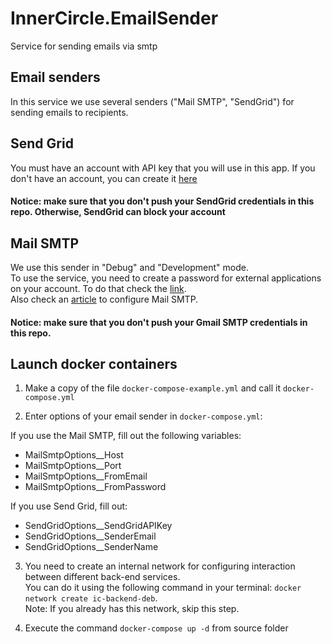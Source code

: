 # InnerCircle.EmailSender
Service for sending emails via smtp

## Email senders
In this service we use several senders ("Mail SMTP", "SendGrid") for sending emails to recipients.

## Send Grid
You must have an account with API key that you will use in this app.
If you don't have an account, you can create it [here](https://sendgrid.com/pricing/)

#### Notice: make sure that you don't push your SendGrid credentials in this repo. Otherwise, SendGrid can block your account

## Mail SMTP
We use this sender in "Debug" and "Development" mode.  
To use the service, you need to create a password for external applications on your account. To do that check the [link](https://help.mail.ru/mail/security/protection/external/).  
Also check an [article](https://help.mail.ru/mail/mailer/popsmtp/) to configure Mail SMTP.

#### Notice: make sure that you don't push your Gmail SMTP credentials in this repo.

## Launch docker containers

1. Make a copy of the file `docker-compose-example.yml` and call it `docker-compose.yml`

2. Enter options of your email sender in `docker-compose.yml`:

If you use the Mail SMTP, fill out the following variables:
- MailSmtpOptions__Host
- MailSmtpOptions__Port
- MailSmtpOptions__FromEmail
- MailSmtpOptions__FromPassword

If you use Send Grid, fill out:  
- SendGridOptions__SendGridAPIKey
- SendGridOptions__SenderEmail
- SendGridOptions__SenderName

3. You need to create an internal network for configuring interaction between different back-end services.  
You can do it using the following command in your terminal: `docker network create ic-backend-deb`.  
Note: If you already has this network, skip this step.

4. Execute the command `docker-compose up -d` from source folder
